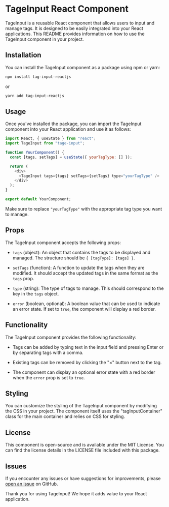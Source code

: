 # TageInput React Component

TageInput is a reusable React component that allows users to input and manage tags. It is designed to be easily integrated into your React applications. This README provides information on how to use the TageInput component in your project.

## Installation

You can install the TageInput component as a package using npm or yarn:

```bash
npm install tag-input-reactjs
```

or

```bash
yarn add tag-input-reactjs
```

## Usage

Once you've installed the package, you can import the TageInput component into your React application and use it as follows:

```javascript
import React, { useState } from "react";
import TageInput from "tage-input";

function YourComponent() {
  const [tags, setTags] = useState({ yourTagType: [] });

  return (
    <div>
      <TageInput tags={tags} setTags={setTags} type="yourTagType" />
    </div>
  );
}

export default YourComponent;
```

Make sure to replace `"yourTagType"` with the appropriate tag type you want to manage.

## Props

The TageInput component accepts the following props:

- `tags` (object): An object that contains the tags to be displayed and managed. The structure should be `{ [tagType]: [tags] }`.

- `setTags` (function): A function to update the tags when they are modified. It should accept the updated tags in the same format as the `tags` prop.

- `type` (string): The type of tags to manage. This should correspond to the key in the `tags` object.

- `error` (boolean, optional): A boolean value that can be used to indicate an error state. If set to `true`, the component will display a red border.

## Functionality

The TageInput component provides the following functionality:

- Tags can be added by typing text in the input field and pressing Enter or by separating tags with a comma.

- Existing tags can be removed by clicking the "×" button next to the tag.

- The component can display an optional error state with a red border when the `error` prop is set to `true`.

## Styling

You can customize the styling of the TageInput component by modifying the CSS in your project. The component itself uses the "tagInputContainer" class for the main container and relies on CSS for styling.

## License

This component is open-source and is available under the MIT License. You can find the license details in the LICENSE file included with this package.

## Issues

If you encounter any issues or have suggestions for improvements, please [open an issue](https://github.com/sorenammd/tag-input-reactjs/issues) on GitHub.

Thank you for using TageInput! We hope it adds value to your React application.